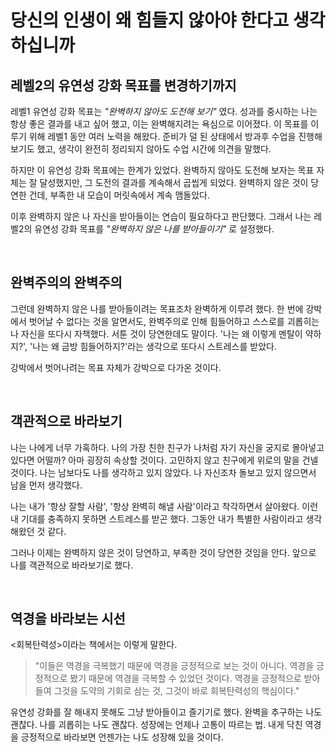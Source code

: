 # 당신의 인생이 왜 힘들지 않아야 한다고 생각하십니까

## 레벨2의 유연성 강화 목표를 변경하기까지
레벨1 유연성 강화 목표는 _"완벽하지 않아도 도전해 보기"_ 였다. 성과를 중시하는 나는 항상 좋은 결과를 내고 싶어 했고, 이는 완벽해지려는 욕심으로 이어졌다. 이 목표를 이루기 위해 레벨1 동안 여러 노력을 해왔다. 준비가 덜 된 상태에서 방과후 수업을 진행해 보기도 했고, 생각이 완전히 정리되지 않아도 수업 시간에 의견을 말했다.

하지만 이 유연성 강화 목표에는 한계가 있었다. 완벽하지 않아도 도전해 보자는 목표 자체는 잘 달성했지만, 그 도전의 결과를 계속해서 곱씹게 되었다. 완벽하지 않은 것이 당연한 건데, 부족한 내 모습이 머릿속에서 계속 맴돌았다.
 
이후 완벽하지 않은 나 자신을 받아들이는 연습이 필요하다고 판단했다. 그래서 나는 레벨2의 유연성 강화 목표를 _"완벽하지 않은 나를 받아들이기"_ 로 설정했다.

<br>

## 완벽주의의 완벽주의
그런데 완벽하지 않은 나를 받아들이려는 목표조차 완벽하게 이루려 했다. 한 번에 강박에서 벗어날 수 없다는 것을 알면서도, 완벽주의로 인해 힘들어하고 스스로를 괴롭히는 나 자신을 또다시 자책했다. 서툰 것이 당연한데도 말이다. '나는 왜 이렇게 멘탈이 약하지?', '나는 왜 금방 힘들어하지?'라는 생각으로 또다시 스트레스를 받았다. 

강박에서 벗어나려는 목표 자체가 강박으로 다가온 것이다.

<br>

## 객관적으로 바라보기
나는 나에게 너무 가혹하다. 나의 가장 친한 친구가 나처럼 자기 자신을 궁지로 몰아넣고 있다면 어떨까? 아마 굉장히 속상할 것이다. 고민하지 않고 친구에게 위로의 말을 건넬 것이다. 나는 남보다도 나를 생각하고 있지 않았다. 나 자신조차 돌보고 있지 않으면서 남을 먼저 생각했다.

나는 내가 '항상 잘할 사람', '항상 완벽히 해낼 사람'이라고 착각하면서 살아왔다. 이런 내 기대를 충족하지 못하면 스트레스를 받곤 했다. 그동안 내가 특별한 사람이라고 생각해왔던 것 같다.

그러나 이제는 완벽하지 않은 것이 당연하고, 부족한 것이 당연한 것임을 안다. 앞으로 나를 객관적으로 바라보기로 했다.

<br>

## 역경을 바라보는 시선
<회복탄력성>이라는 책에서는 이렇게 말한다.

> "이들은 역경을 극복했기 때문에 역경을 긍정적으로 보는 것이 아니다. 역경을 긍정적으로 봤기 때문에 역경을 극복할 수 있었던 것이다. 역경을 긍정적으로 받아들여 그것을 도약의 기회로 삼는 것, 그것이 바로 회복탄력성의 핵심이다."

유연성 강화를 잘 해내지 못해도 그냥 받아들이고 즐기기로 했다. 완벽을 추구하는 나도 괜찮다. 나를 괴롭히는 나도 괜찮다. 성장에는 언제나 고통이 따르는 법. 내게 닥친 역경을 긍정적으로 바라보면 언젠가는 나도 성장해 있을 것이다.
